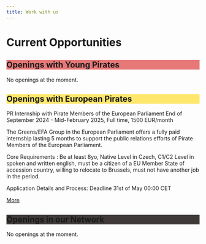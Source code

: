 ```yaml
---
title: Work with us
---
```


  <div class="post-content">
    <h1 id="current-opportunities">Current Opportunities</h1>

<h2 id="openings-with-young-pirates" class="color_box" style="background:#E77878">Openings with Young Pirates</h2>

<p>No openings at the moment.</p>

<h2 id="openings-with-european-pirates" class="color_box" style="background:#FFE76B">Openings with European Pirates</h2>

<p>PR Internship with Pirate Members of the European Parliament End of September 2024 - Mid-February 2025, Full time, 1500 EUR/month</p>

<p>The Greens/EFA Group in the European Parliament offers a fully paid  internship lasting 5 months to support the public relations efforts of  Pirate Members of the European Parliament.</p>

<p>Core Requirements :
Be at least 8yo, Native Level in Czech, C1/C2 Level in spoken and written english, must be a citizen of a EU Member State of accession country, willing to relocate to Brussels, must not have another job in the period.</p>

<p>Application Details and Process:
Deadline 31st of May 00:00 CET</p>

<p><a href="https://european-pirateparty.eu/job-offer-pr-internship-with-pirate-members-of-the-european-parliament/">More</a></p>

<h2 id="openings-in-our-network" class="color_box" style="background:#3F3939">Openings in our Network</h2>

<p>No openings at the moment.</p>

